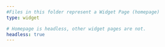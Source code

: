 ```yaml
---
#Files in this folder represent a Widget Page (homepage)
type: widget

# Homepage is headless, other widget pages are not.
headless: true
---
```

